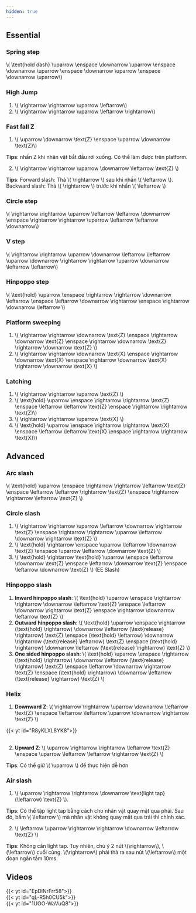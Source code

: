 ```yaml
---
hidden: true
---
```


## Essential

### Spring step

\\( \text{hold dash} \uparrow \enspace \downarrow \uparrow \enspace \downarrow \uparrow \enspace \downarrow \uparrow \enspace \downarrow \uparrow\\)

### High Jump

1. \\( \rightarrow \rightarrow \uparrow \leftarrow\\)
2. \\( \rightarrow \rightarrow \uparrow \leftarrow \rightarrow\\)

### Fast fall Z

1. \\( \uparrow \downarrow \text{Z} \enspace \uparrow \downarrow \text{Z}\\)

**Tips**: nhấn Z khi nhân vật bắt đầu rơi xuống. Có thể làm được trên platform.

2. \\( \rightarrow \rightarrow \uparrow \downarrow \leftarrow \text{Z} \\)

**Tips**:  Forward slash: Thả \\( \rightarrow \\) sau khi nhấn \\( \leftarrow \\). Backward slash: Thả \\( \rightarrow \\) trước khi nhấn \\( \leftarrow \\)

### Circle step

\\( \rightarrow \rightarrow \uparrow \leftarrow \leftarrow \downarrow \enspace \rightarrow \rightarrow \uparrow \leftarrow \leftarrow \downarrow\\)

### V step

\\( \rightarrow \rightarrow \uparrow \downarrow \leftarrow \leftarrow \uparrow \downarrow \rightarrow \rightarrow \uparrow \downarrow \leftarrow \leftarrow\\)

### Hinpoppo step

\\( \text{hold} \uparrow \enspace \rightarrow \rightarrow \downarrow \leftarrow \enspace \leftarrow \downarrow \rightarrow \enspace \rightarrow \downarrow \leftarrow \\)

### Platform sweeping

1. \\( \rightarrow \rightarrow \downarrow \text{Z} \enspace \rightarrow \downarrow \text{Z} \enspace \rightarrow \downarrow \text{Z} \rightarrow \downarrow \text{Z} \\)
2. \\( \rightarrow \rightarrow \downarrow \text{X} \enspace \rightarrow \downarrow \text{X} \enspace \rightarrow \downarrow \text{X} \rightarrow \downarrow \text{X} \\)

### Latching

1. \\( \rightarrow \rightarrow \uparrow \text{Z} \\) 
2. \\( \text{hold} \uparrow \enspace \rightarrow \rightarrow \text{Z} \enspace \leftarrow \leftarrow \text{Z} \enspace \rightarrow \rightarrow \text{Z}\\)
3. \\( \rightarrow \rightarrow \uparrow \text{X} \\)
4. \\( \text{hold} \uparrow \enspace \rightarrow \rightarrow \text{X} \enspace \leftarrow \leftarrow \text{X} \enspace \rightarrow \rightarrow \text{X}\\)

## Advanced

### Arc slash

\\( \text{hold} \uparrow \enspace \rightarrow \rightarrow \leftarrow \text{Z} \enspace \leftarrow \leftarrow \rightarrow \text{Z} \enspace \rightarrow \rightarrow \leftarrow \text{Z} \\)

### Circle slash

1. \\( \rightarrow \rightarrow \uparrow \leftarrow \downarrow \rightarrow \text{Z} \enspace \rightarrow \rightarrow \uparrow \leftarrow \downarrow \rightarrow \text{Z} \\)
2. \\( \text{hold} \rightarrow \enspace \uparrow \leftarrow \downarrow \text{Z} \enspace \uparrow \leftarrow \downarrow \text{Z} \\)
2. \\( \text{hold} \rightarrow \text{hold} \uparrow \enspace \leftarrow \downarrow \text{Z} \enspace \leftarrow \downarrow \text{Z} \enspace \leftarrow \downarrow \text{Z} \\) (EE Slash)

### Hinpoppo slash

1. **Inward hinpoppo slash**: \\( \text{hold} \uparrow \enspace \rightarrow \rightarrow \downarrow \leftarrow \text{Z} \enspace \leftarrow \downarrow \rightarrow  \text{Z} \enspace \rightarrow \downarrow \leftarrow \text{Z} \\)
2. **Outward hinpoppo slash**: \\( \text{hold} \uparrow \enspace \rightarrow (\text{hold} \rightarrow) \downarrow \leftarrow (\text{release} \rightarrow) \text{Z} \enspace (\text{hold} \leftarrow) \downarrow \rightarrow (\text{release} \leftarrow) \text{Z} \enspace (\text{hold} \rightarrow) \downarrow \leftarrow (\text{release} \rightarrow) \text{Z} \\)
3. **One sided hinpoppo slash**: \\( \text{hold} \uparrow \enspace \rightarrow (\text{hold} \rightarrow) \downarrow \leftarrow (\text{release} \rightarrow) \text{Z} \enspace \leftarrow \downarrow \rightarrow  \text{Z} \enspace (\text{hold} \rightarrow) \downarrow \leftarrow (\text{release} \rightarrow) \text{Z} \\)

### Helix
1. **Downward Z**: \\( \rightarrow \rightarrow \uparrow \downarrow \leftarrow \text{Z} \enspace \leftarrow \leftarrow \uparrow \downarrow \rightarrow \text{Z} \\)
<div style="max-width: 600px; margin-bottom: 30px">{{< yt id="R8yKLXL8YK8">}}</div>

2. **Upward Z**: \\( \uparrow \rightarrow \rightarrow \leftarrow \text{Z} \enspace \uparrow \leftarrow \leftarrow \rightarrow \text{Z} \\)

**Tips**: Có thể giữ \\( \uparrow \\) để thực hiện dễ hơn

### Air slash

1. \\( \uparrow \rightarrow \rightarrow \downarrow \text{light tap}(\leftarrow) \text{Z} \\).

**Tips**: Có thể tập light tap bằng cách cho nhân vật quay mặt qua phải. Sau đó, bấm \\( \leftarrow \\) mà nhân vật không quay mặt qua trái thì chính xác.

2. \\( \leftarrow \uparrow \rightarrow \rightarrow \downarrow \leftarrow \text{Z} \\)

**Tips**: Không cần light tap. Tuy nhiên, chú ý 2 nút \\(\rightarrow\\), \\(\leftarrow\\) cuối cùng. \\(\rightarrow\\) phải thả ra sau nút \\(\leftarrow\\) một đoạn ngắn tầm 10ms.

## Videos
<div class="row">
  <div class="col-sm mb-3 mr-1 mt-1">{{< yt id="EpDlNrFrr58">}}</div>
  <div class="col-sm mb-3 mr-1 mt-1">{{< yt id="qL-R5h0CU5k">}}</div>
  <div class="col-sm mb-3 mr-1 mt-1">{{< yt id="1UOO-WaVuQ8">}}</div>
</div>
